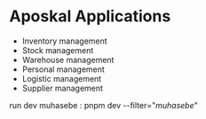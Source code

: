 # Aposkal Applications

- Inventory management
- Stock management
- Warehouse management
- Personal management
- Logistic management
- Supplier management

run dev muhasebe : pnpm dev --filter="*muhasebe*"
